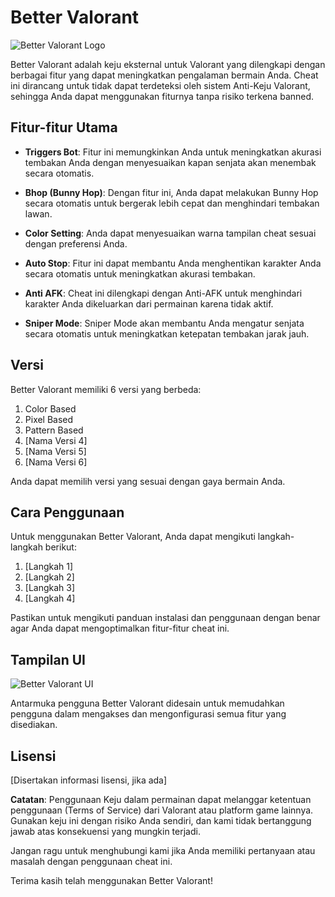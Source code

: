 # Better Valorant

![Better Valorant Logo](https://lh3.googleusercontent.com/drive-viewer/AITFw-xs3sXD_sBmT1ONKKUnYLSqsACt8QBdJXjaHyWRKfa8cp8DnYn-AU5nJIam05E_miurROTV9vxmxTTU_fm2_cYZVVze4Q=s1600)

Better Valorant adalah keju eksternal untuk Valorant yang dilengkapi dengan berbagai fitur yang dapat meningkatkan pengalaman bermain Anda. Cheat ini dirancang untuk tidak dapat terdeteksi oleh sistem Anti-Keju Valorant, sehingga Anda dapat menggunakan fiturnya tanpa risiko terkena banned.

## Fitur-fitur Utama

- **Triggers Bot**: Fitur ini memungkinkan Anda untuk meningkatkan akurasi tembakan Anda dengan menyesuaikan kapan senjata akan menembak secara otomatis.

- **Bhop (Bunny Hop)**: Dengan fitur ini, Anda dapat melakukan Bunny Hop secara otomatis untuk bergerak lebih cepat dan menghindari tembakan lawan.

- **Color Setting**: Anda dapat menyesuaikan warna tampilan cheat sesuai dengan preferensi Anda.

- **Auto Stop**: Fitur ini dapat membantu Anda menghentikan karakter Anda secara otomatis untuk meningkatkan akurasi tembakan.

- **Anti AFK**: Cheat ini dilengkapi dengan Anti-AFK untuk menghindari karakter Anda dikeluarkan dari permainan karena tidak aktif.

- **Sniper Mode**: Sniper Mode akan membantu Anda mengatur senjata secara otomatis untuk meningkatkan ketepatan tembakan jarak jauh.

## Versi

Better Valorant memiliki 6 versi yang berbeda:
1. Color Based
2. Pixel Based
3. Pattern Based
4. [Nama Versi 4]
5. [Nama Versi 5]
6. [Nama Versi 6]

Anda dapat memilih versi yang sesuai dengan gaya bermain Anda.

## Cara Penggunaan

Untuk menggunakan Better Valorant, Anda dapat mengikuti langkah-langkah berikut:

1. [Langkah 1]
2. [Langkah 2]
3. [Langkah 3]
4. [Langkah 4]

Pastikan untuk mengikuti panduan instalasi dan penggunaan dengan benar agar Anda dapat mengoptimalkan fitur-fitur cheat ini.

## Tampilan UI

![Better Valorant UI](https://lh3.googleusercontent.com/drive-viewer/AITFw-zNwCY0wfSMAvq_evy1z0lem3GP2v1CTDtePcs8vXk0QyiTkR_fkVQVGac952yngpvf9mV4WmDiloQPQQ8EKGaao00OTw=s1600)

Antarmuka pengguna Better Valorant didesain untuk memudahkan pengguna dalam mengakses dan mengonfigurasi semua fitur yang disediakan.

## Lisensi

[Disertakan informasi lisensi, jika ada]

**Catatan**: Penggunaan Keju dalam permainan dapat melanggar ketentuan penggunaan (Terms of Service) dari Valorant atau platform game lainnya. Gunakan keju ini dengan risiko Anda sendiri, dan kami tidak bertanggung jawab atas konsekuensi yang mungkin terjadi.

Jangan ragu untuk menghubungi kami jika Anda memiliki pertanyaan atau masalah dengan penggunaan cheat ini.

Terima kasih telah menggunakan Better Valorant!

